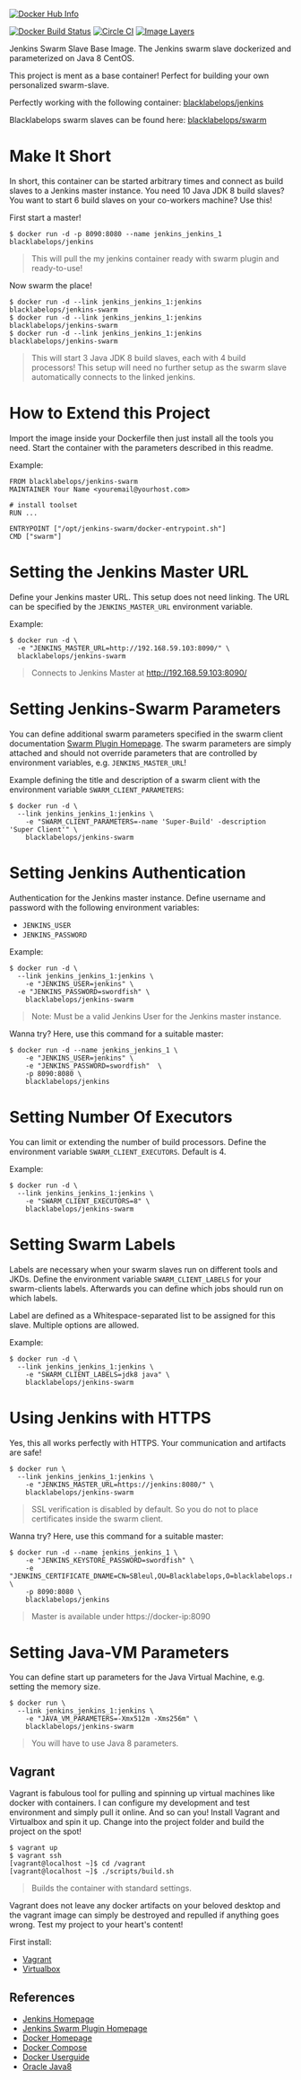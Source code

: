 [![Docker Hub Info](http://dockeri.co/image/blacklabelops/jenkins-swarm)](https://registry.hub.docker.com/u/blacklabelops/jenkins-swarm)

[![Docker Build Status](http://hubstatus.container42.com/blacklabelops/jenkins-swarm)](https://registry.hub.docker.com/u/blacklabelops/jenkins-swarm)
[![Circle CI](https://circleci.com/gh/blacklabelops/jenkins-swarm/tree/master.svg?style=svg)](https://circleci.com/gh/blacklabelops/jenkins-swarm/tree/master)
[![Image Layers](https://badge.imagelayers.io/blacklabelops/jenkins-swarm:latest.svg)](https://imagelayers.io/?images=blacklabelops/jenkins-swarm:latest 'Get your own badge on imagelayers.io')

Jenkins Swarm Slave Base Image. The Jenkins swarm slave dockerized and parameterized on Java 8 CentOS.

This project is ment as a base container! Perfect for building your own personalized swarm-slave.

Perfectly working with the following container: [blacklabelops/jenkins](https://github.com/blacklabelops/jenkins)

Blacklabelops swarm slaves can be found here: [blacklabelops/swarm](https://github.com/blacklabelops/swarm)

# Make It Short

In short, this container can be started arbitrary times and connect as build slaves to
a Jenkins master instance. You need 10 Java JDK 8 build slaves? You want to start 6 build slaves on your co-workers machine? Use this!

First start a master!

~~~~
$ docker run -d -p 8090:8080 --name jenkins_jenkins_1 blacklabelops/jenkins
~~~~

> This will pull the my jenkins container ready with swarm plugin and ready-to-use!

Now swarm the place!

~~~~
$ docker run -d --link jenkins_jenkins_1:jenkins blacklabelops/jenkins-swarm
$ docker run -d --link jenkins_jenkins_1:jenkins blacklabelops/jenkins-swarm
$ docker run -d --link jenkins_jenkins_1:jenkins blacklabelops/jenkins-swarm
~~~~

> This will start 3 Java JDK 8 build slaves, each with 4 build processors! This setup will
need no further setup as the swarm slave automatically connects to the linked jenkins.

# How to Extend this Project

Import the image inside your Dockerfile then just install all the tools you need. Start
the container with the parameters described in this readme.

Example:

~~~~
FROM blacklabelops/jenkins-swarm
MAINTAINER Your Name <youremail@yourhost.com>

# install toolset
RUN ...

ENTRYPOINT ["/opt/jenkins-swarm/docker-entrypoint.sh"]
CMD ["swarm"]
~~~~

# Setting the Jenkins Master URL

Define your Jenkins master URL. This setup does not need linking. The URL can be specified
by the `JENKINS_MASTER_URL` environment variable.

Example:

~~~~
$ docker run -d \
  -e "JENKINS_MASTER_URL=http://192.168.59.103:8090/" \
  blacklabelops/jenkins-swarm
~~~~

> Connects to Jenkins Master at http://192.168.59.103:8090/

# Setting Jenkins-Swarm Parameters

You can define additional swarm parameters specified in the swarm client documentation
[Swarm Plugin Homepage](https://wiki.jenkins-ci.org/display/JENKINS/Swarm+Plugin). The swarm
parameters are simply attached and should not override parameters that are controlled by
environment variables, e.g. `JENKINS_MASTER_URL`!

Example defining the title and description of a swarm client with the environment variable
`SWARM_CLIENT_PARAMETERS`:

~~~~
$ docker run -d \
  --link jenkins_jenkins_1:jenkins \
	-e "SWARM_CLIENT_PARAMETERS=-name 'Super-Build' -description 'Super Client'" \
	blacklabelops/jenkins-swarm
~~~~

# Setting Jenkins Authentication

Authentication for the Jenkins master instance. Define username and password with the
following environment variables:

* `JENKINS_USER`
* `JENKINS_PASSWORD`

Example:

~~~~
$ docker run -d \
  --link jenkins_jenkins_1:jenkins \
	-e "JENKINS_USER=jenkins" \
  -e "JENKINS_PASSWORD=swordfish" \
	blacklabelops/jenkins-swarm
~~~~

> Note: Must be a valid Jenkins User for the Jenkins master instance.

Wanna try? Here, use this command for a suitable master:

~~~~
$ docker run -d --name jenkins_jenkins_1 \
	-e "JENKINS_USER=jenkins" \
	-e "JENKINS_PASSWORD=swordfish"  \
	-p 8090:8080 \
	blacklabelops/jenkins
~~~~

# Setting Number Of Executors

You can limit or extending the number of build processors. Define the environment
variable `SWARM_CLIENT_EXECUTORS`. Default is 4.

Example:

~~~~
$ docker run -d \
  --link jenkins_jenkins_1:jenkins \
	-e "SWARM_CLIENT_EXECUTORS=8" \
	blacklabelops/jenkins-swarm
~~~~

# Setting Swarm Labels

Labels are necessary when your swarm slaves run on different tools and JKDs. Define the environment
variable `SWARM_CLIENT_LABELS` for your swarm-clients labels. Afterwards you can
define which jobs should run on which labels.

Label are defined as a Whitespace-separated list to be assigned for this slave. Multiple options are allowed.

Example:

~~~~
$ docker run -d \
  --link jenkins_jenkins_1:jenkins \
	-e "SWARM_CLIENT_LABELS=jdk8 java" \
	blacklabelops/jenkins-swarm
~~~~

# Using Jenkins with HTTPS

Yes, this all works perfectly with HTTPS. Your communication and artifacts are safe!

~~~~
$ docker run \
  --link jenkins_jenkins_1:jenkins \
	-e "JENKINS_MASTER_URL=https://jenkins:8080/" \
	blacklabelops/jenkins-swarm
~~~~

> SSL verification is disabled by default. So you do not to place certificates inside
the swarm client.

Wanna try? Here, use this command for a suitable master:

~~~~
$ docker run -d --name jenkins_jenkins_1 \
	-e "JENKINS_KEYSTORE_PASSWORD=swordfish" \
	-e "JENKINS_CERTIFICATE_DNAME=CN=SBleul,OU=Blacklabelops,O=blacklabelops.net,L=Munich,S=Bavaria,C=DE" \
	-p 8090:8080 \
	blacklabelops/jenkins
~~~~

> Master is available under https://docker-ip:8090

# Setting Java-VM Parameters

You can define start up parameters for the Java Virtual Machine, e.g. setting the memory size.

~~~~
$ docker run \
  --link jenkins_jenkins_1:jenkins \
	-e "JAVA_VM_PARAMETERS=-Xmx512m -Xms256m" \
	blacklabelops/jenkins-swarm
~~~~

> You will have to use Java 8 parameters.

## Vagrant

Vagrant is fabulous tool for pulling and spinning up virtual machines like docker with containers. I can configure my development and test environment and simply pull it online. And so can you! Install Vagrant and Virtualbox and spin it up. Change into the project folder and build the project on the spot!

~~~~
$ vagrant up
$ vagrant ssh
[vagrant@localhost ~]$ cd /vagrant
[vagrant@localhost ~]$ ./scripts/build.sh
~~~~

> Builds the container with standard settings.

Vagrant does not leave any docker artifacts on your beloved desktop and the vagrant image can simply be destroyed and repulled if anything goes wrong. Test my project to your heart's content!

First install:

* [Vagrant](https://www.vagrantup.com/)
* [Virtualbox](https://www.virtualbox.org/)

## References

* [Jenkins Homepage](http://jenkins-ci.org/)
* [Jenkins Swarm Plugin Homepage](https://wiki.jenkins-ci.org/display/JENKINS/Swarm+Plugin)
* [Docker Homepage](https://www.docker.com/)
* [Docker Compose](https://docs.docker.com/compose/)
* [Docker Userguide](https://docs.docker.com/userguide/)
* [Oracle Java8](https://java.com/de/download/)

